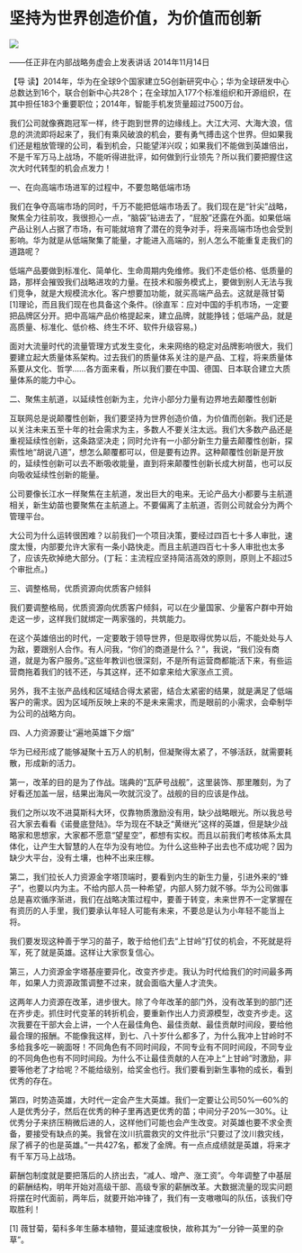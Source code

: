 # 坚持为世界创造价值，为价值而创新
<img class="pv" src="https://api.visitor.plantree.me/visitor-badge/pv?namespace=plantree.me&key=renzhengfei-speeches/坚持为世界创造价值为价值而创新.md">


——任正非在内部战略务虚会上发表讲话
2014年11月14日



【导  读】2014年，华为在全球9个国家建立5G创新研究中心；华为全球研发中心总数达到16个，联合创新中心共28个；在全球加入177个标准组织和开源组织，在其中担任183个重要职位；2014年，智能手机发货量超过7500万台。



我们公司就像赛跑冠军一样，终于跑到世界的边缘线上。大江大河、大海大浪，信息的洪流即将起来了，我们有乘风破浪的机会，要有勇气搏击这个世界。但如果我们还是粗放管理的公司，看到机会，只能望洋兴叹；如果我们不能做到英雄倍出，不是千军万马上战场，不能听得进批评，如何做到行业领先？所以我们要把握住这次大时代转型的机会点发力！

一、在向高端市场进军的过程中，不要忽略低端市场

我们在争夺高端市场的同时，千万不能把低端市场丢了。我们现在是“针尖”战略，聚焦全力往前攻，我很担心一点，“脑袋”钻进去了，“屁股”还露在外面。如果低端产品让别人占据了市场，有可能就培育了潜在的竞争对手，将来高端市场也会受到影响。华为就是从低端聚集了能量，才能进入高端的，别人怎么不能重复走我们的道路呢？

低端产品要做到标准化、简单化、生命周期内免维修。我们不走低价格、低质量的路，那样会摧毁我们战略进攻的力量。在技术和服务模式上，要做到别人无法与我们竞争，就是大规模流水化。客户想要加功能，就买高端产品去。这就是薇甘菊[1]理论，而且我们现在也具备这个条件。(徐直军：应对中国的手机市场，一定要把品牌区分开。把中高端产品价格提起来，建立品牌，就能挣钱；低端产品，就是高质量、标准化、低价格、终生不坏、软件升级容易。)

面对大流量时代的流量管理方式发生变化，未来网络的稳定对品牌影响很大，我们要建立起大质量体系架构。过去我们的质量体系关注的是产品、工程，将来质量体系要从文化、哲学……各方面来看，所以我们要在中国、德国、日本联合建立大质量体系的能力中心。

二、聚焦主航道，以延续性创新为主，允许小部分力量有边界地去颠覆性创新

互联网总是说颠覆性创新，我们要坚持为世界创造价值，为价值而创新。我们还是以关注未来五至十年的社会需求为主，多数人不要关注太远。我们大多数产品还是重视延续性创新，这条路坚决走；同时允许有一小部分新生力量去颠覆性创新，探索性地“胡说八道”，想怎么颠覆都可以，但是要有边界。这种颠覆性创新是开放的，延续性创新可以去不断吸收能量，直到将来颠覆性创新长成大树苗，也可以反向吸收延续性创新的能量。

公司要像长江水一样聚焦在主航道，发出巨大的电来。无论产品大小都要与主航道相关，新生幼苗也要聚焦在主航道上。不要偏离了主航道，否则公司就会分为两个管理平台。

大公司为什么运转很困难？以前我们一个项目决策，要经过四百七十多人审批，速度太慢，内部要允许大家有一条小路快走。而且主航道四百七十多人审批也太多了，应该先砍掉绝大部分。(丁耘：主流程应坚持简洁高效的原则，原则上不超过5个审批点。)

三、调整格局，优质资源向优质客户倾斜

我们要调整格局，优质资源向优质客户倾斜，可以在少量国家、少量客户群中开始走这一步，这样我们就绑定一两家强的，共筑能力。

在这个英雄倍出的时代，一定要敢于领导世界，但是取得优势以后，不能处处与人为敌，要跟别人合作。有人问我，“你们的商道是什么？”，我说，“我们没有商道，就是为客户服务。”这些年教训也很深刻，不是所有运营商都能活下来，有些运营商拖着我们的钱不还，与其这样，还不如拿来给大家涨点工资。

另外，我不主张产品线和区域结合得太紧密，结合太紧密的结果，就是满足了低端客户的需求。因为区域所反映上来的不是未来需求，而是眼前的小需求，会牵制华为公司的战略方向。

四、人力资源要让“遍地英雄下夕烟”

华为已经形成了能够凝聚十五万人的机制，但凝聚得太紧了，不够活跃，就需要耗散，形成新的活力。

第一，改革的目的是为了作战。瑞典的“瓦萨号战舰”，这里装饰、那里雕刻，为了好看还加盖一层，结果出海风一吹就沉没了。战舰的目的应该是作战。

我们之所以攻不进莫斯科大环，仅靠物质激励没有用，缺少战略眼光。所以我总号召大家去看看《诺曼底登陆》。华为现在不缺乏“黄继光”这样的英雄，但是缺少战略家和思想家，大家都不愿意“望星空”，都想有实权。而且以前我们考核体系太具体化，让产生大智慧的人在华为没有地位。为什么这些种子出去也不成功呢？因为缺少大平台，没有土壤，也种不出来庄稼。

第二，我们拉长人力资源金字塔顶端时，要看到内生的新生力量，引进外来的“蜂子”，也要以内为主。不给内部人员一种希望，内部人努力就不够。华为公司做事总是喜欢循序渐进，我们在战略决策过程中，要善于转变，未来世界不一定掌握在有资历的人手里，我们要承认年轻人可能有未来，不要总是认为小年轻不能当上将。

我们要发现这种善于学习的苗子，敢于给他们去“上甘岭”打仗的机会，不死就是将军，死了就是英雄。这样让大家恢复信心。

第三，人力资源金字塔基座要异化，改变齐步走。我认为时代给我们的时间最多两年，如果人力资源政策调整不过来，就会面临大量人才流失。

这两年人力资源在改革，进步很大。除了今年改革的部门外，没有改革到的部门还在齐步走。抓住时代变革的转折机会，要重新作出人力资源模型，改变齐步走。这次我要在干部大会上讲，一个人在最佳角色、最佳贡献、最佳贡献时间段，要给他最合理的报酬。不能像我这样，到七、八十岁什么都多了，为什么我冲上甘岭时不多给我多吃一碗面呀！不同角色有不同时间段，不同专业有不同时间段，不同专业的不同角色也有不同时间段。为什么不让最佳贡献的人在冲上“上甘岭”时激励，非要等他老了才给呢？不能给级别，给奖金也行。我们要看到新生事物的成长，看到优秀的存在。

第四，时势造英雄，大时代一定会产生大英雄。我们一定要让公司50%—60%的人是优秀分子，然后在优秀的种子里再选更优秀的苗；中间分子20%—30%。让优秀分子来挤压稍微后进的人，这样他们可能也会产生改变。对英雄也要不求全责备，要接受有缺点的美。我曾在汶川抗震救灾的文件批示“只要过了汶川救灾线，尿了裤子的也是英雄。”一共427名，都发了金牌。有一点点成绩就是英雄，将来才有千军万马上战场。

薪酬包制度就是要把落后的人挤出去，“减人、增产、涨工资”。今年调整了中基层的薪酬结构，明年开始对高级干部、高级专家的薪酬改革。大数据流量的现实问题将摆在时代面前，两年后，就要开始冲锋了，我们有一支嗷嗷叫的队伍，该我们夺取胜利！



[1] 薇甘菊，菊科多年生藤本植物，蔓延速度极快，故称其为“一分钟一英里的杂草”。
